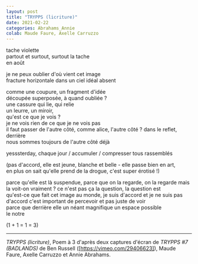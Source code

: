 ```yaml
---
layout: post
title: "TRYPPS (licriture)"
date: 2021-02-22
categories: Abrahams_Annie
colab: Maude Faure, Axelle Carruzzo
---
```


tache violette  
partout et surtout, surtout la tache  
en août

je ne peux oublier d'où vient cet image  
fracture horizontale dans un ciel idéal absent

comme une coupure, un fragment d'idée  
découpée superposée, à quand oubliée ?  
une cassure qui lie, qui relie  
un leurre, un miroir,  
qu'est ce que je vois ?  
je ne vois rien de ce que je ne vois pas  
il faut passer de l'autre côté, comme alice, l'autre côté ? dans le reflet,  
derrière  
nous sommes toujours de l'autre côté déjà

yesssterday, chaque jour / accumuler / compresser tous rassemblés

(pas d'accord, elle est jeune, blanche et belle - elle passe bien en art,  
en plus on sait qu'elle prend de la drogue, c'est super érotisé !)

parce qu'elle est là suspendue, parce que on la regarde, on la regarde mais  
la voit-on vraiment ? ce n'est pas ça la question, la question est  
qu'est-ce que fait cet image au monde, je suis d'accord et je ne suis pas  
d'accord c'est important de percevoir et pas juste de voir  
parce que derrière elle un néant magnifique un espace possible  
le notre

(1 + 1 = 1 = 3)

***

*TRYPPS (licriture)*, Poem à 3 d'après deux captures d'écran de *TRYPPS #7 (BADLANDS)* de Ben Russell ([https://vimeo.com/29406623]), Maude Faure, Axelle Carruzzo et Annie Abrahams.
